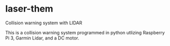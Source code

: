 # laser-them
Collision warning system with LIDAR

This is a collision warning system programmed in python utlizing Raspberry Pi 3, Garmin Lidar, and a DC motor.
